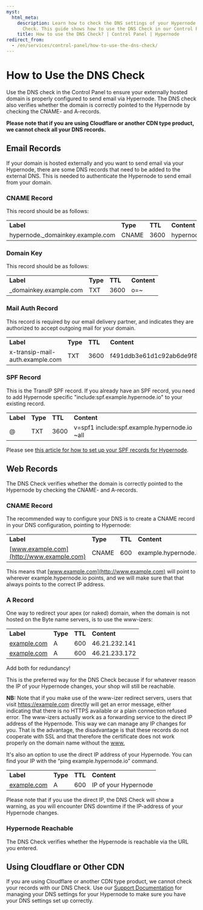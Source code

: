 ```yaml
---
myst:
  html_meta:
    description: Learn how to check the DNS settings of your Hypernode with our DNS
      Check. This guide shows how to use the DNS Check in our Control Panel.
    title: How to use the DNS Check? | Control Panel | Hypernode
redirect_from:
  - /en/services/control-panel/how-to-use-the-dns-check/
---
```


<!-- source: https://support.hypernode.com/en/services/control-panel/how-to-use-the-dns-check/ -->

# How to Use the DNS Check

Use the DNS check in the Control Panel to ensure your externally hosted domain is properly configured to send email via Hypernode. The DNS check also verifies whether the domain is correctly pointed to the Hypernode by checking the CNAME- and A-records.

**Please note that if you are using Cloudflare or another CDN type product, we cannot check all your DNS records.**

## Email Records

If your domain is hosted externally and you want to send email via your Hypernode, there are some DNS records that need to be added to the external DNS. This is needed to authenticate the Hypernode to send email from your domain.

### CNAME Record

This record should be as follows:

|                                   |          |         |                                              |
| --------------------------------- | -------- | ------- | -------------------------------------------- |
| **Label**                         | **Type** | **TTL** | **Content**                                  |
| hypernode.\_domainkey.example.com | CNAME    | 3600    | hypernode.\_domainkey.*example*.hypernode.io |

### Domain Key

This record should be as follows:

|                         |          |         |             |
| ----------------------- | -------- | ------- | ----------- |
| **Label**               | **Type** | **TTL** | **Content** |
| \_domainkey.example.com | TXT      | 3600    | o=~         |

### Mail Auth Record

This record is required by our email delivery partner, and indicates they are authorized to accept outgoing mail for your domain.

|                                 |          |         |                                                                  |
| ------------------------------- | -------- | ------- | ---------------------------------------------------------------- |
| **Label**                       | **Type** | **TTL** | **Content**                                                      |
| x-transip-mail-auth.example.com | TXT      | 3600    | f491ddb3e61d1c92ab6de9f81257b1c0b95986d6550517f005c8e5e895da6fd2 |

### SPF Record

This is the TransIP SPF record. If you already have an SPF record, you need to add Hypernode specific "include:spf.example.hypernode.io" to your existing record.

|           |          |         |                                              |
| --------- | -------- | ------- | -------------------------------------------- |
| **Label** | **Type** | **TTL** | **Content**                                  |
| @         | TXT      | 3600    | v=spf1 include:spf.example.hypernode.io ~all |

Please see [this article for how to set up your SPF records for Hypernode](../../hypernode-platform/dns/how-to-set-up-your-spf-records-for-hypernode.md).

## Web Records

The DNS Check verifies whether the domain is correctly pointed to the Hypernode by checking the CNAME- and A-records.

### CNAME Record

The recommended way to configure your DNS is to create a CNAME record in your DNS configuration, pointing to Hypernode:

|                                           |          |         |                      |
| ----------------------------------------- | -------- | ------- | -------------------- |
| **Label**                                 | **Type** | **TTL** | **Content**          |
| [www.example.com](http://www.example.com) | CNAME    | 600     | example.hypernode.io |

This means that [www.example.com](http://www.example.com) will point to wherever example.hypernode.io points, and we will make sure that that always points to the correct IP address.

### A Record

One way to redirect your apex (or naked) domain, when the domain is not hosted on the Byte name servers, is to use the www-izers:

|                                       |          |         |               |
| ------------------------------------- | -------- | ------- | ------------- |
| **Label**                             | **Type** | **TTL** | **Content**   |
| [example.com](http://www.example.com) | A        | 600     | 46.21.232.141 |
| [example.com](http://www.example.com) | A        | 600     | 46.21.233.172 |

Add both for redundancy!

This is the preferred way for the DNS Check because if for whatever reason the IP of your Hypernode changes, your shop will still be reachable.

**NB:** Note that if you make use of the www-izer redirect servers, users that visit <https://example.com> directly will get an error message, either indicating that there is no HTTPS available or a plain connection refused error. The www-izers actually work as a forwarding service to the direct IP address of the Hypernode. This way we can manage any IP changes for you. That is the advantage, the disadvantage is that these records do not cooperate with SSL and that therefore the certificate does not work properly on the domain name without the [www.](http://www.%C2%A0)

It's also an option to use the direct IP address of your Hypernode. You can find your IP with the “ping example.hypernode.io” command.

|                                       |          |         |                      |
| ------------------------------------- | -------- | ------- | -------------------- |
| **Label**                             | **Type** | **TTL** | **Content**          |
| [example.com](http://www.example.com) | A        | 600     | IP of your Hypernode |

Please note that if you use the direct IP, the DNS Check will show a warning, as you will encounter DNS downtime if the IP-address of your Hypernode changes.

### Hypernode Reachable

The DNS Check verifies whether the Hypernode is reachable via the URL you entered.

## Using Cloudflare or Other CDN

If you are using Cloudflare or another CDN type product, we cannot check your records with our DNS Check. Use our [Support Documentation](../../hypernode-platform/dns/how-to-manage-your-dns-settings-for-hypernode.md#option-2-manage-an-external-dns-by-pointing-your-domain-to-hypernode-by-using-cname-and-not-an-a-record) for managing your DNS settings for your Hypernode to make sure you have your DNS settings set up correctly.
